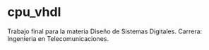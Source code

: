 # cpu_vhdl
Trabajo final para la materia Diseño de Sistemas Digitales. Carrera: Ingenieria en Telecomunicaciones.
